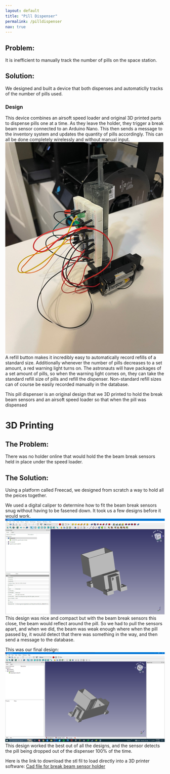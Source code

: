 ```yaml
---
layout: default
title: "Pill Dispenser"
permalink: /pilldispenser
nav: true
---
```

## Problem:
It is inefficient to manually track the number of pills on the space station.
## Solution:
We designed and built a device that both dispenses and automaticlly tracks of the number of pills used.

### Design
This device combines an airsoft speed loader and original 3D printed parts to dispense pills one at a time. As they leave the holder, they trigger a break beam sensor connected to an Arduino Nano. This then sends a message to the inventory system and updates the quantity of pills accordingly. This can all be done completely wirelessly and without manual input.
![Pill Dispenser Image](/images/Pill%20Dispenser%20image.jpeg)
<br />A refill button makes it incredibly easy to automatically record refills of a standard size. Additionally whenever the number of pills decreases to a set amount, a red warning light turns on. The astronauts will have packages of a set amount of pills, so when the warning light comes on, they can take the standard refill size of pills and refill the dispenser. Non-standard refill sizes can of course be easily recorded manually in the database.

This pill dispenser is an original design that we 3D printed to hold the break beam sensors and an airsoft speed loader so that when the 
pill was dispensed

# 3D Printing
## The Problem:
There was no holder online that would hold the the beam break sensors held in place under the speed loader.
## The Solution:
Using a platform called Freecad, we designed from scratch a way to hold all the peices together.

We used a digital caliper to determine how to fit the beam break sensors snug without having to be fasened down.  It took us a few designs before it would work.
<br />![First Dispenser Design](/images/first%20despenser%20design%20(small).png)
<br />This design was nice and compact but with the beam break sensors this close, the beam would reflect around the pill.  So we had to pull the sensors apart, and when we did, the beam was weak enough where when the pill passed by, it would detect that there was something in the way, and then send a message to the database.

This was our final design:
![CAD design](images/CAD%20drawing%20%231.png)
<br />This design worked the best out of all the designs, and the sensor detects the pill being dropped out of the dispenser 100% of the time.

Here is the link to download the stl fil to load directly into a 3D printer software: [Cad file for break beam sensor holder](/images/Break%20Beam%20holder%20%233.stl)
